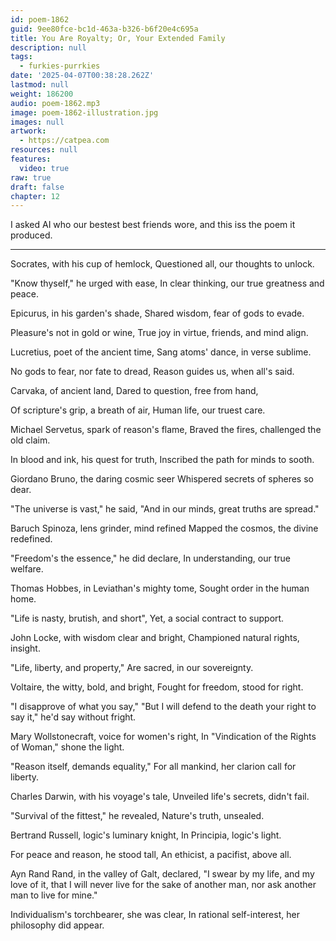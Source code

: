 ```yaml
---
id: poem-1862
guid: 9ee80fce-bc1d-463a-b326-b6f20e4c695a
title: You Are Royalty; Or, Your Extended Family
description: null
tags:
  - furkies-purrkies
date: '2025-04-07T00:38:28.262Z'
lastmod: null
weight: 186200
audio: poem-1862.mp3
image: poem-1862-illustration.jpg
images: null
artwork:
  - https://catpea.com
resources: null
features:
  video: true
raw: true
draft: false
chapter: 12
---
```


I asked AI who our bestest best friends wore,
and this iss the poem it produced.

---

Socrates, with his cup of hemlock,
Questioned all, our thoughts to unlock.

"Know thyself," he urged with ease,
In clear thinking, our true greatness and peace.

Epicurus, in his garden's shade,
Shared wisdom, fear of gods to evade.

Pleasure's not in gold or wine,
True joy in virtue, friends, and mind align.

Lucretius, poet of the ancient time,
Sang atoms' dance, in verse sublime.

No gods to fear, nor fate to dread,
Reason guides us, when all's said.

Carvaka, of ancient land,
Dared to question, free from hand,

Of scripture's grip, a breath of air,
Human life, our truest care.

Michael Servetus, spark of reason's flame,
Braved the fires, challenged the old claim.

In blood and ink, his quest for truth,
Inscribed the path for minds to sooth.

Giordano Bruno, the daring cosmic seer
Whispered secrets of spheres so dear.

"The universe is vast," he said,
"And in our minds, great truths are spread."

Baruch Spinoza, lens grinder, mind refined
Mapped the cosmos, the divine redefined.

"Freedom's the essence," he did declare,
In understanding, our true welfare.

Thomas Hobbes, in Leviathan's mighty tome,
Sought order in the human home.

"Life is nasty, brutish, and short",
Yet, a social contract to support.

John Locke, with wisdom clear and bright,
Championed natural rights, insight.

"Life, liberty, and property,"
Are sacred, in our sovereignty.

Voltaire, the witty, bold, and bright,
Fought for freedom, stood for right.

"I disapprove of what you say,"
"But I will defend to the death your right to say it,"
he'd say without fright.

Mary Wollstonecraft, voice for women's right,
In "Vindication of the Rights of Woman," shone the light.

"Reason itself, demands equality,"
For all mankind, her clarion call for liberty.

Charles Darwin, with his voyage's tale,
Unveiled life's secrets, didn't fail.

"Survival of the fittest," he revealed,
Nature's truth, unsealed.

Bertrand Russell, logic's luminary knight,
In Principia, logic's light.

For peace and reason, he stood tall,
An ethicist, a pacifist, above all.

Ayn Rand Rand, in the valley of Galt, declared,
"I swear by my life, and my love of it, that I will never live for the sake of another man, nor ask another man to live for mine."

Individualism's torchbearer, she was clear,
In rational self-interest, her philosophy did appear.
